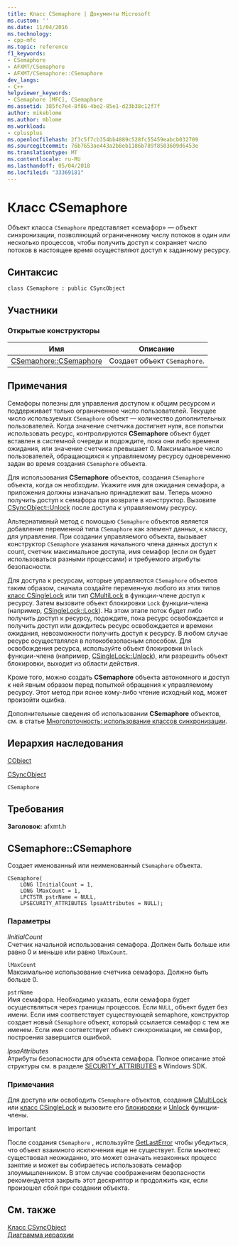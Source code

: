 ```yaml
---
title: Класс CSemaphore | Документы Microsoft
ms.custom: ''
ms.date: 11/04/2016
ms.technology:
- cpp-mfc
ms.topic: reference
f1_keywords:
- CSemaphore
- AFXMT/CSemaphore
- AFXMT/CSemaphore::CSemaphore
dev_langs:
- C++
helpviewer_keywords:
- CSemaphore [MFC], CSemaphore
ms.assetid: 385fc7e4-8f86-4be2-85e1-d23b38c12f7f
author: mikeblome
ms.author: mblome
ms.workload:
- cplusplus
ms.openlocfilehash: 2f3c5f7cb354bb4889c528fc55459eabcb032709
ms.sourcegitcommit: 76b7653ae443a2b8eb1186b789f8503609d6453e
ms.translationtype: MT
ms.contentlocale: ru-RU
ms.lasthandoff: 05/04/2018
ms.locfileid: "33369181"
---
```

# <a name="csemaphore-class"></a>Класс CSemaphore
Объект класса `CSemaphore` представляет «семафор» — объект синхронизации, позволяющий ограниченному числу потоков в один или несколько процессов, чтобы получить доступ к сохраняет число потоков в настоящее время осуществляют доступ к заданному ресурсу.  
  
## <a name="syntax"></a>Синтаксис  
  
```  
class CSemaphore : public CSyncObject  
```  
  
## <a name="members"></a>Участники  
  
### <a name="public-constructors"></a>Открытые конструкторы  
  
|Имя|Описание|  
|----------|-----------------|  
|[CSemaphore::CSemaphore](#csemaphore)|Создает объект `CSemaphore`.|  
  
## <a name="remarks"></a>Примечания  
 Семафоры полезны для управления доступом к общим ресурсом и поддерживает только ограниченное число пользователей. Текущее число используемых `CSemaphore` объект — количество дополнительных пользователей. Когда значение счетчика достигнет нуля, все попытки использовать ресурс, контролируются **CSemaphore** объект будет вставлен в системной очереди и подождите, пока они либо времени ожидания, или значение счетчика превышает 0. Максимальное число пользователей, обращающихся к управляемому ресурсу одновременно задан во время создания `CSemaphore` объекта.  
  
 Для использования **CSemaphore** объектов, создания `CSemaphore` объекта, когда он необходим. Укажите имя для ожидания семафора, а приложения должны изначально принадлежит вам. Теперь можно получить доступ к семафора при возврате в конструктор. Вызовите [CSyncObject::Unlock](../../mfc/reference/csyncobject-class.md#unlock) после доступа к управляемому ресурсу.  
  
 Альтернативный метод с помощью `CSemaphore` объектов является добавление переменной типа `CSemaphore` как элемент данных, к классу, для управления. При создании управляемого объекта, вызывает конструктор `CSemaphore` указания начального члена данных доступ к count, счетчик максимальное доступа, имя семафор (если он будет использоваться разными процессами) и требуемого атрибуты безопасности.  
  
 Для доступа к ресурсам, которые управляются `CSemaphore` объектов таким образом, сначала создайте переменную любого из этих типов [класс CSingleLock](../../mfc/reference/csinglelock-class.md) или тип [CMultiLock](../../mfc/reference/cmultilock-class.md) в функции-члене доступ к ресурсу. Затем вызовите объект блокировки `Lock` функции-члена (например, [CSingleLock::Lock](../../mfc/reference/csinglelock-class.md#lock)). На этом этапе поток будет либо получить доступ к ресурсу, подождите, пока ресурс освобождается и получить доступ или дождитесь ресурс освобождается и времени ожидания, невозможности получить доступ к ресурсу. В любом случае ресурс осуществлялся в потокобезопасным способом. Для освобождения ресурса, используйте объект блокировки `Unlock` функции-члена (например, [CSingleLock::Unlock](../../mfc/reference/csinglelock-class.md#unlock)), или разрешить объект блокировки, выходит из области действия.  
  
 Кроме того, можно создать **CSemaphore** объекта автономного и доступ к ней явным образом перед попыткой обращения к управляемому ресурсу. Этот метод при яснее кому-либо чтение исходный код, может произойти ошибка.  
  
 Дополнительные сведения об использовании **CSemaphore** объектов, см. в статье [Многопоточность: использование классов синхронизации](../../parallel/multithreading-how-to-use-the-synchronization-classes.md).  
  
## <a name="inheritance-hierarchy"></a>Иерархия наследования  
 [CObject](../../mfc/reference/cobject-class.md)  
  
 [CSyncObject](../../mfc/reference/csyncobject-class.md)  
  
 `CSemaphore`  
  
## <a name="requirements"></a>Требования  
 **Заголовок:** afxmt.h  
  
##  <a name="csemaphore"></a>  CSemaphore::CSemaphore  
 Создает именованный или неименованный `CSemaphore` объекта.  
  
```  
CSemaphore(
    LONG lInitialCount = 1,  
    LONG lMaxCount = 1,  
    LPCTSTR pstrName = NULL,  
    LPSECURITY_ATTRIBUTES lpsaAttributes = NULL);
```  
  
### <a name="parameters"></a>Параметры  
 *lInitialCount*  
 Счетчик начальной использования семафора. Должен быть больше или равно 0 и меньше или равно `lMaxCount`.  
  
 `lMaxCount`  
 Максимальное использование счетчика семафора. Должно быть больше 0.  
  
 `pstrName`  
 Имя семафора. Необходимо указать, если семафора будет осуществляться через границы процессов. Если `NULL`, объект будет без имени. Если имя соответствует существующей semaphore, конструктор создает новый `CSemaphore` объект, который ссылается семафор с тем же именем. Если имя соответствует объект синхронизации, не семафор, построения завершится ошибкой.  
  
 *lpsaAttributes*  
 Атрибуты безопасности для объекта семафора. Полное описание этой структуры см. в разделе [SECURITY_ATTRIBUTES](http://msdn.microsoft.com/library/windows/desktop/aa379560) в Windows SDK.  
  
### <a name="remarks"></a>Примечания  
 Для доступа или освободить `CSemaphore` объектов, создания [CMultiLock](../../mfc/reference/cmultilock-class.md) или [класс CSingleLock](../../mfc/reference/csinglelock-class.md) и вызовите его [блокировки](../../mfc/reference/csinglelock-class.md#lock) и [Unlock](../../mfc/reference/csinglelock-class.md#unlock) функции-члены.  
  
> [!IMPORTANT]
>  После создания `CSemaphore` , используйте [GetLastError](http://msdn.microsoft.com/library/windows/desktop/ms679360) чтобы убедиться, что объект взаимного исключения еще не существует. Если мьютекс существовал неожиданно, это может означать незаконных процесс занятие и может вы собираетесь использовать семафор злоумышленником. В этом случае соображениям безопасности рекомендуется закрыть этот дескриптор и продолжить как, если произошел сбой при создании объекта.  
  
## <a name="see-also"></a>См. также  
 [Класс CSyncObject](../../mfc/reference/csyncobject-class.md)   
 [Диаграмма иерархии](../../mfc/hierarchy-chart.md)




